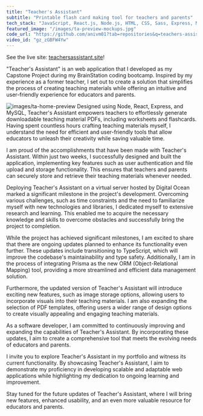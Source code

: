 ```yaml
---
title: "Teacher's Assistant"
subtitle: "Printable flash card making tool for teachers and parents"
tech_stack: "JavaScript, React.js, Node.js, HTML, CSS, Sass, Express, MySql, Knex.js, JWT, Digital Ocean, Ubuntu, NGINX"
featured_image: "/images/ta-preview-mockups.jpg"
code_url: "https://github.com/anivm01?tab=repositories&q=teachers-assistant&type=&language=&sort="
video_id: "gz_zGBFW4Yw"
---
```


See the live site: [teachersassistant.site](https://teachersassistant.site)!

"Teacher's Assistant" is an web application that I developed as my Capstone Project during my BrainStation coding bootcamp. Inspired by my experience as a former teacher, I set out to create a solution that simplifies the process of creating teaching materials while offering an intuitive and user-friendly experience for educators and parents.

![images/ta-home-preview](/images/ta-home-preview.jpg)
Designed using Node, React, Express, and MySQL, Teacher's Assistant empowers teachers to effortlessly generate downloadable teaching material PDFs, including worksheets and flashcards. Having spent countless hours crafting teaching materials myself, I understand the need for efficient and user-friendly tools that allow educators to unleash their creativity while saving valuable time.

I am proud of the accomplishments that have been made with Teacher's Assistant. Within just two weeks, I successfully designed and built the application, implementing key features such as user authentication and file upload and storage functionality. This ensures that teachers and parents can securely store and retrieve their teaching materials whenever needed.

Deploying Teacher's Assistant on a virtual server hosted by Digital Ocean marked a significant milestone in the project's development. Overcoming various challenges, such as time constraints and the need to familiarize myself with new technologies and libraries, I dedicated myself to extensive research and learning. This enabled me to acquire the necessary knowledge and skills to overcome obstacles and successfully bring the project to completion.

While the project has achieved significant milestones, I am excited to share that there are ongoing updates planned to enhance its functionality even further. These updates include transitioning to TypeScript, which will improve the codebase's maintainability and type safety. Additionally, I am in the process of integrating Prisma as the new ORM (Object-Relational Mapping) tool, providing a more streamlined and efficient data management solution.

Furthermore, the updated version of Teacher's Assistant will introduce exciting new features, such as image storage options, allowing users to incorporate visuals into their teaching materials. I am also expanding the selection of PDF templates, offering users a wider range of design options to create visually appealing and engaging teaching materials.

As a software developer, I am committed to continuously improving and expanding the capabilities of Teacher's Assistant. By incorporating these updates, I aim to create a comprehensive tool that meets the evolving needs of educators and parents.

I invite you to explore Teacher's Assistant in my portfolio and witness its current functionality. By showcasing Teacher's Assistant, I aim to demonstrate my proficiency in developing scalable and adaptable web applications while highlighting my dedication to ongoing learning and improvement.

Stay tuned for the future updates of Teacher's Assistant, where I will bring new features, enhanced usability, and an even more valuable resource for educators and parents.

